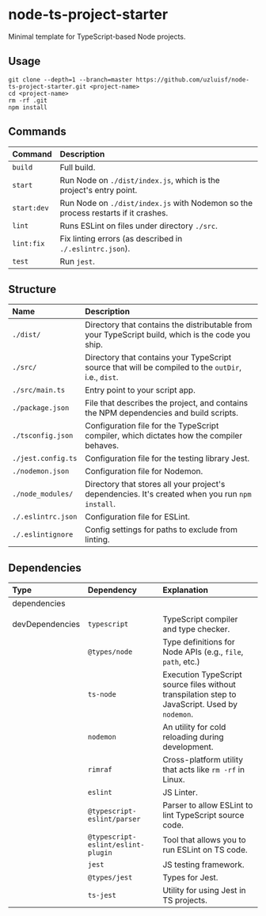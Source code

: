 # node-ts-project-starter

Minimal template for TypeScript-based Node projects.

## Usage

```
git clone --depth=1 --branch=master https://github.com/uzluisf/node-ts-project-starter.git <project-name>
cd <project-name>
rm -rf .git
npm install
```

## Commands

| Command  | Description |
|:---------|:------------|
| `build`     | Full build. |
| `start` | Run Node on `./dist/index.js`, which is the project's entry point. |
| `start:dev` | Run Node on `./dist/index.js` with Nodemon so the process restarts if it crashes. |
| `lint` | Runs ESLint on files under directory `./src`. |
| `lint:fix` | Fix linting errors (as described in `./.eslintrc.json`). |
| `test` | Run `jest`. |

## Structure

| Name | Description |
|:------|:-----------|
| `./dist/` | Directory that contains the distributable from your TypeScript build, which is the code you ship. |
| `./src/` | Directory that contains your TypeScript source that will be compiled to the `outDir`, i.e., `dist`. |
| `./src/main.ts` | Entry point to your script app. |
| `./package.json` | File that describes the project, and contains the NPM dependencies and build scripts. |
| `./tsconfig.json` | Configuration file for the TypeScript compiler, which dictates how the compiler behaves. |
| `./jest.config.ts` | Configuration file for the testing library Jest. |
| `./nodemon.json` | Configuration file for Nodemon. |
| `./node_modules/` | Directory that stores all your project's dependencies. It's created when you run `npm install`. |
| `./.eslintrc.json` | Configuration file for ESLint. |
| `./.eslintignore` | Config settings for paths to exclude from linting. |

## Dependencies

| Type     | Dependency | Explanation |
|:---------|:-----------|:------------|
| dependencies | | |
| || |
| devDependencies | `typescript` | TypeScript compiler and type checker. |
| | `@types/node` | Type definitions for Node APIs (e.g., `file`, `path`, etc.) |
| | `ts-node` | Execution TypeScript source files without transpilation step to JavaScript. Used by `nodemon`. |
| | `nodemon` | An utility for cold reloading during development.  |
| | `rimraf` | Cross-platform utility that acts like `rm -rf` in Linux. |
| | `eslint` | JS Linter. |
| | `@typescript-eslint/parser` | Parser to allow ESLint to lint TypeScript source code.|
| | `@typescript-eslint/eslint-plugin` | Tool that allows you to run ESLint on TS code. |
| | `jest` | JS testing framework. |
| | `@types/jest` | Types for Jest. |
| | `ts-jest` | Utility for using Jest in TS projects. |

